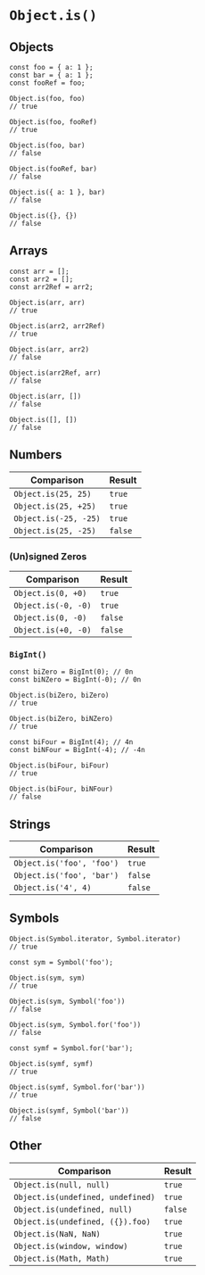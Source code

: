 # `Object.is()`

## Objects

```
const foo = { a: 1 };
const bar = { a: 1 };
const fooRef = foo;

Object.is(foo, foo)
// true

Object.is(foo, fooRef)
// true

Object.is(foo, bar)
// false

Object.is(fooRef, bar)
// false

Object.is({ a: 1 }, bar)
// false

Object.is({}, {})
// false
```

## Arrays

```
const arr = [];
const arr2 = [];
const arr2Ref = arr2;

Object.is(arr, arr)
// true

Object.is(arr2, arr2Ref)
// true

Object.is(arr, arr2)
// false

Object.is(arr2Ref, arr)
// false

Object.is(arr, [])
// false

Object.is([], [])
// false
```

## Numbers

| Comparison | Result |
|--|--|
| `Object.is(25, 25)` | `true` |
| `Object.is(25, +25)` | `true` |
| `Object.is(-25, -25)` | `true` |
| `Object.is(25, -25)` | `false` |

### (Un)signed Zeros

| Comparison | Result |
|--|--|
| `Object.is(0, +0)` | `true` |
| `Object.is(-0, -0)` | `true` |
| `Object.is(0, -0)` | `false` |
| `Object.is(+0, -0)` | `false` |

### `BigInt()`

```
const biZero = BigInt(0); // 0n
const biNZero = BigInt(-0); // 0n

Object.is(biZero, biZero)
// true

Object.is(biZero, biNZero)
// true
```

```
const biFour = BigInt(4); // 4n
const biNFour = BigInt(-4); // -4n

Object.is(biFour, biFour)
// true

Object.is(biFour, biNFour)
// false
```

## Strings

| Comparison | Result |
|--|--|
| `Object.is('foo', 'foo')` | `true` |
| `Object.is('foo', 'bar')` | `false` |
| `Object.is('4', 4)` | `false` |

## Symbols

```
Object.is(Symbol.iterator, Symbol.iterator)
// true
```

```
const sym = Symbol('foo');

Object.is(sym, sym)
// true

Object.is(sym, Symbol('foo'))
// false

Object.is(sym, Symbol.for('foo'))
// false
```

```
const symf = Symbol.for('bar');

Object.is(symf, symf)
// true

Object.is(symf, Symbol.for('bar'))
// true

Object.is(symf, Symbol('bar'))
// false
```

## Other

| Comparison | Result |
|--|--|
| `Object.is(null, null)` | `true` |
| `Object.is(undefined, undefined)` | `true` |
| `Object.is(undefined, null)` | `false` |
| `Object.is(undefined, ({}).foo)` | `true` |
| `Object.is(NaN, NaN)` | `true` |
| `Object.is(window, window)` | `true` |
| `Object.is(Math, Math)` | `true` |